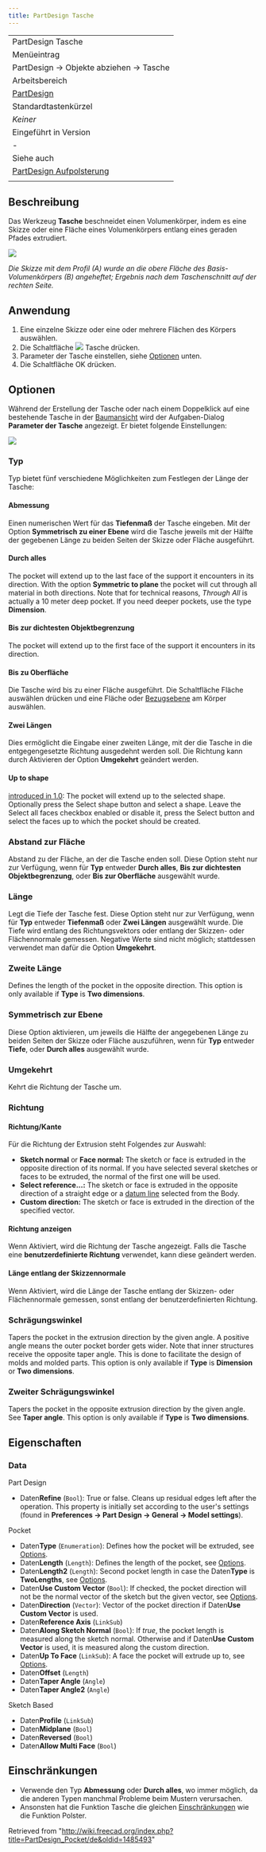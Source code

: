```yaml
---
title: PartDesign Tasche
---
```

|  |
| --- |
| PartDesign Tasche |
| Menüeintrag |
| PartDesign → Objekte abziehen → Tasche |
| Arbeitsbereich |
| [PartDesign](/PartDesign_Workbench/de "PartDesign Workbench/de") |
| Standardtastenkürzel |
| *Keiner* |
| Eingeführt in Version |
| - |
| Siehe auch |
| [PartDesign Aufpolsterung](/PartDesign_Pad/de "PartDesign Pad/de") |
|  |

## Beschreibung

Das Werkzeug **Tasche** beschneidet einen Volumenkörper, indem es eine Skizze oder eine Fläche eines Volumenkörpers entlang eines geraden Pfades extrudiert.

![](/images/PartDesign_Pocket_example.svg)

*Die Skizze mit dem Profil (A) wurde an die obere Fläche des Basis-Volumenkörpers (B) angeheftet; Ergebnis nach dem Taschenschnitt auf der rechten Seite.*

## Anwendung

1. Eine einzelne Skizze oder eine oder mehrere Flächen des Körpers auswählen.
2. Die Schaltfläche ![](/images/PartDesign_Pocket.svg) Tasche drücken.
3. Parameter der Tasche einstellen, siehe [Optionen](#Optionen) unten.
4. Die Schaltfläche OK drücken.

## Optionen

Während der Erstellung der Tasche oder nach einem Doppelklick auf eine bestehende Tasche in der [Baumansicht](/Tree_view/de "Tree view/de") wird der Aufgaben-Dialog **Parameter der Tasche** angezeigt. Er bietet folgende Einstellungen:

![](/images/PartDesign_Pocket_Taskpanel.png)

### Typ

Typ bietet fünf verschiedene Möglichkeiten zum Festlegen der Länge der Tasche:

#### Abmessung

Einen numerischen Wert für das **Tiefenmaß** der Tasche eingeben. Mit der Option **Symmetrisch zu einer Ebene** wird die Tasche jeweils mit der Hälfte der gegebenen Länge zu beiden Seiten der Skizze oder Fläche ausgeführt.

#### Durch alles

The pocket will extend up to the last face of the support it encounters in its direction. With the option **Symmetric to plane** the pocket will cut through all material in both directions. Note that for technical reasons, *Through All* is actually a 10 meter deep pocket. If you need deeper pockets, use the type **Dimension**.

#### Bis zur dichtesten Objektbegrenzung

The pocket will extend up to the first face of the support it encounters in its direction.

#### Bis zu Oberfläche

Die Tasche wird bis zu einer Fläche ausgeführt. Die Schaltfläche Fläche auswählen drücken und eine Fläche oder [Bezugsebene](/PartDesign_Plane/de "PartDesign Plane/de") am Körper auswählen.

#### Zwei Längen

Dies ermöglicht die Eingabe einer zweiten Länge, mit der die Tasche in die entgegengesetzte Richtung ausgedehnt werden soll. Die Richtung kann durch Aktivieren der Option **Umgekehrt** geändert werden.

#### Up to shape

[introduced in 1.0](/Release_notes_1.0 "Release notes 1.0"): The pocket will extend up to the selected shape. Optionally press the Select shape button and select a shape. Leave the Select all faces checkbox enabled or disable it, press the Select button and select the faces up to which the pocket should be created.

### Abstand zur Fläche

Abstand zu der Fläche, an der die Tasche enden soll. Diese Option steht nur zur Verfügung, wenn für **Typ** entweder **Durch alles**, **Bis zur dichtesten Objektbegrenzung**, oder **Bis zur Oberfläche** ausgewählt wurde.

### Länge

Legt die Tiefe der Tasche fest. Diese Option steht nur zur Verfügung, wenn für **Typ** entweder **Tiefenmaß** oder **Zwei Längen** ausgewählt wurde. Die Tiefe wird entlang des Richtungsvektors oder entlang der Skizzen- oder Flächennormale gemessen. Negative Werte sind nicht möglich; stattdessen verwendet man dafür die Option **Umgekehrt**.

### Zweite Länge

Defines the length of the pocket in the opposite direction. This option is only available if **Type** is **Two dimensions**.

### Symmetrisch zur Ebene

Diese Option aktivieren, um jeweils die Hälfte der angegebenen Länge zu beiden Seiten der Skizze oder Fläche auszuführen, wenn für **Typ** entweder **Tiefe**, oder **Durch alles** ausgewählt wurde.

### Umgekehrt

Kehrt die Richtung der Tasche um.

### Richtung

#### Richtung/Kante

Für die Richtung der Extrusion steht Folgendes zur Auswahl:

* **Sketch normal** or **Face normal:** The sketch or face is extruded in the opposite direction of its normal. If you have selected several sketches or faces to be extruded, the normal of the first one will be used.
* **Select reference...:** The sketch or face is extruded in the opposite direction of a straight edge or a [datum line](/PartDesign_Line "PartDesign Line") selected from the Body.
* **Custom direction:** The sketch or face is extruded in the direction of the specified vector.

#### Richtung anzeigen

Wenn Aktiviert, wird die Richtung der Tasche angezeigt. Falls die Tasche eine **benutzerdefinierte Richtung** verwendet, kann diese geändert werden.

#### Länge entlang der Skizzennormale

Wenn Aktiviert, wird die Länge der Tasche entlang der Skizzen- oder Flächennormale gemessen, sonst entlang der benutzerdefinierten Richtung.

### Schrägungswinkel

Tapers the pocket in the extrusion direction by the given angle. A positive angle means the outer pocket border gets wider. Note that inner structures receive the opposite taper angle. This is done to facilitate the design of molds and molded parts. This option is only available if **Type** is **Dimension** or **Two dimensions**.

### Zweiter Schrägungswinkel

Tapers the pocket in the opposite extrusion direction by the given angle. See **Taper angle**. This option is only available if **Type** is **Two dimensions**.

## Eigenschaften

### Data

Part Design

* Daten**Refine** (`Bool`): True or false. Cleans up residual edges left after the operation. This property is initially set according to the user's settings (found in **Preferences → Part Design → General → Model settings**).

Pocket

* Daten**Type** (`Enumeration`): Defines how the pocket will be extruded, see [Options](#Options).
* Daten**Length** (`Length`): Defines the length of the pocket, see [Options](#Options).
* Daten**Length2** (`Length`): Second pocket length in case the Daten**Type** is **TwoLengths**, see [Options](#Options).
* Daten**Use Custom Vector** (`Bool`): If checked, the pocket direction will not be the normal vector of the sketch but the given vector, see [Options](#Options).
* Daten**Direction** (`Vector`): Vector of the pocket direction if Daten**Use Custom Vector** is used.
* Daten**Reference Axis** (`LinkSub`)
* Daten**Along Sketch Normal** (`Bool`): If *true*, the pocket length is measured along the sketch normal. Otherwise and if Daten**Use Custom Vector** is used, it is measured along the custom direction.
* Daten**Up To Face** (`LinkSub`): A face the pocket will extrude up to, see [Options](#Options).
* Daten**Offset** (`Length`)
* Daten**Taper Angle** (`Angle`)
* Daten**Taper Angle2** (`Angle`)

Sketch Based

* Daten**Profile** (`LinkSub`)
* Daten**Midplane** (`Bool`)
* Daten**Reversed** (`Bool`)
* Daten**Allow Multi Face** (`Bool`)

## Einschränkungen

* Verwende den Typ **Abmessung** oder **Durch alles**, wo immer möglich, da die anderen Typen manchmal Probleme beim Mustern verursachen.
* Ansonsten hat die Funktion Tasche die gleichen [Einschränkungen](/PartDesign_Pad/de#Einschränkungen "PartDesign Pad/de") wie die Funktion Polster.

Retrieved from "<http://wiki.freecad.org/index.php?title=PartDesign_Pocket/de&oldid=1485493>"